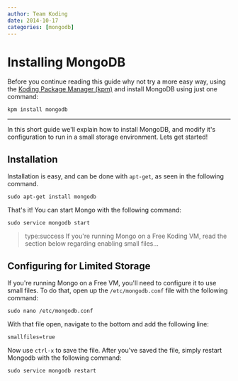 ```yaml
---
author: Team Koding
date: 2014-10-17
categories: [mongodb]
---
```


# Installing MongoDB

Before you continue reading this guide why not try a more easy way, using the [Koding Package Manager (kpm)](http://learn.koding.com/guides/getting-started-kpm/) and install MongoDB using just one command:

```
kpm install mongodb
```

***

In this short guide we'll explain how to install MongoDB, and modify
it's configuration to run in a small storage environment. Lets get 
started!

## Installation

Installation is easy, and can be done with `apt-get`, as seen in the 
following command.

```
sudo apt-get install mongodb
```

That's it! You can start Mongo with the following command:

```
sudo service mongodb start
```

> type:success
> If you're running Mongo on a Free Koding VM, read the section below regarding enabling small files...

## Configuring for Limited Storage

If you're running Mongo on a Free VM, you'll need to configure it to use 
small files. To do that, open up the `/etc/mongodb.conf` file with the
following command:

```
sudo nano /etc/mongodb.conf
```

With that file open, navigate to the bottom and add the following line:

```
smallfiles=true
```

Now use `ctrl-x` to save the file. After you've saved the file, simply 
restart Mongodb with the following command:

```
sudo service mongodb restart
```
